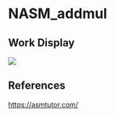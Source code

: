 # NASM_addmul

## Work Display
![](https://wtfhhh.oss-cn-beijing.aliyuncs.com/demo.png)

## References
https://asmtutor.com/
